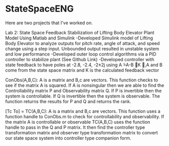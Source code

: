 # StateSpaceENG
Here are two projects that I've worked on. 

Lab 2: 
State Space Feedback Stabilization of Lifting Body Elevator Plant Model Using Matlab and Simulink
-Developed Simulink model of Lifting Body Elevator to analyze outputs for pitch rate, angle of attack, and speed change using a step input. Unbounded output resulted in unstable system and low performance
-Developed outer loop control algorithms via a PID controller to stabilize plant (See Github Link)
-Developed  controller with state feedback to have poles at -2.8, -2.4, -2±2j using A ̂=A-B ⃑K ⃑,A and B come from the state space matrix and K is the calculated feedback vector 

ConObs(A,B,C):
A is a matrix and B,c are vectors.
This function checks to see if the matrix A is squared. If A is nonsingular then we are able to find the Controllability matrix P and Observability matrix Q. If P is invertible then the system is controllable. If Q is invertible then the system is observable. The function returns the results for P and Q and returns the rank.

[Tc To] = TC(A,B,C):
A is a matrix and B,c are vectors.
This function uses a function handle to ConObs.m to check for controllability and observability. If the matrix A is controllable or observable TC(A,B,C) uses the function handle to pass in the Q and P matrix. It then find the controller type transformation matrix and observer type transformation matrix to convert our state space system into controller type companion form. 


